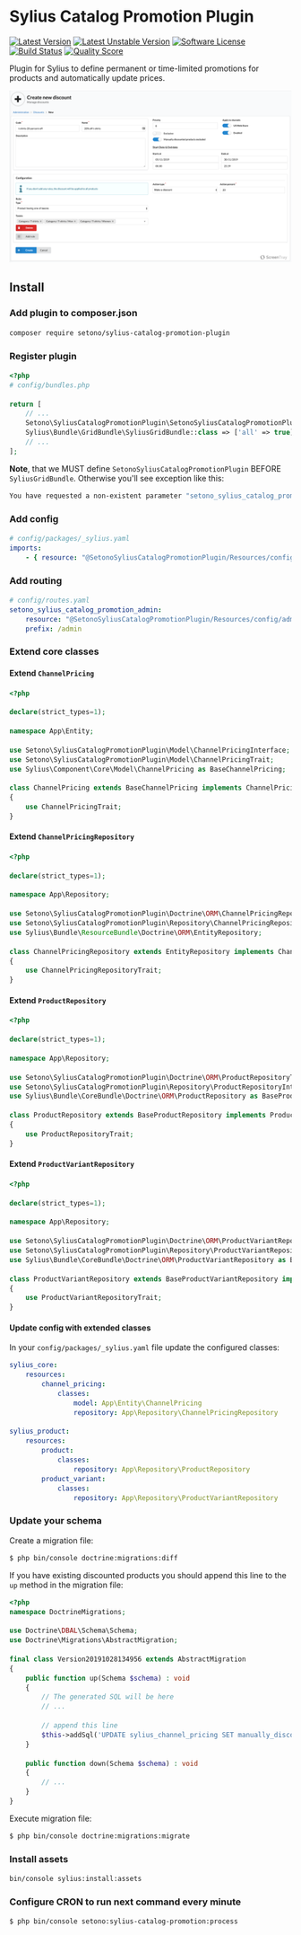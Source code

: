 # Sylius Catalog Promotion Plugin

[![Latest Version][ico-version]][link-packagist]
[![Latest Unstable Version][ico-unstable-version]][link-packagist]
[![Software License][ico-license]](LICENSE)
[![Build Status][ico-github-actions]][link-github-actions]
[![Quality Score][ico-code-quality]][link-code-quality]

Plugin for Sylius to define permanent or time-limited promotions for products and automatically update prices.

![Screenshot showing specials admin page](docs/admin-create.png)

## Install

### Add plugin to composer.json

```bash
composer require setono/sylius-catalog-promotion-plugin
```

### Register plugin

```php
<?php
# config/bundles.php

return [
    // ...
    Setono\SyliusCatalogPromotionPlugin\SetonoSyliusCatalogPromotionPlugin::class => ['all' => true],
    Sylius\Bundle\GridBundle\SyliusGridBundle::class => ['all' => true],
    // ...
];

```

**Note**, that we MUST define `SetonoSyliusCatalogPromotionPlugin` BEFORE `SyliusGridBundle`.
Otherwise you'll see exception like this:

```bash
You have requested a non-existent parameter "setono_sylius_catalog_promotion.model.promotion.class".  
```

### Add config

```yaml
# config/packages/_sylius.yaml
imports:
    - { resource: "@SetonoSyliusCatalogPromotionPlugin/Resources/config/app/config.yaml" }
```

### Add routing

```yaml
# config/routes.yaml
setono_sylius_catalog_promotion_admin:
    resource: "@SetonoSyliusCatalogPromotionPlugin/Resources/config/admin_routing.yaml"
    prefix: /admin
```

### Extend core classes
#### Extend `ChannelPricing`
```php
<?php

declare(strict_types=1);

namespace App\Entity;

use Setono\SyliusCatalogPromotionPlugin\Model\ChannelPricingInterface;
use Setono\SyliusCatalogPromotionPlugin\Model\ChannelPricingTrait;
use Sylius\Component\Core\Model\ChannelPricing as BaseChannelPricing;

class ChannelPricing extends BaseChannelPricing implements ChannelPricingInterface
{
    use ChannelPricingTrait;
}
```

#### Extend `ChannelPricingRepository`
```php
<?php

declare(strict_types=1);

namespace App\Repository;

use Setono\SyliusCatalogPromotionPlugin\Doctrine\ORM\ChannelPricingRepositoryTrait;
use Setono\SyliusCatalogPromotionPlugin\Repository\ChannelPricingRepositoryInterface;
use Sylius\Bundle\ResourceBundle\Doctrine\ORM\EntityRepository;

class ChannelPricingRepository extends EntityRepository implements ChannelPricingRepositoryInterface
{
    use ChannelPricingRepositoryTrait;
}
```

#### Extend `ProductRepository`
```php
<?php

declare(strict_types=1);

namespace App\Repository;

use Setono\SyliusCatalogPromotionPlugin\Doctrine\ORM\ProductRepositoryTrait;
use Setono\SyliusCatalogPromotionPlugin\Repository\ProductRepositoryInterface;
use Sylius\Bundle\CoreBundle\Doctrine\ORM\ProductRepository as BaseProductRepository;

class ProductRepository extends BaseProductRepository implements ProductRepositoryInterface
{
    use ProductRepositoryTrait;
}
```

#### Extend `ProductVariantRepository`
```php
<?php

declare(strict_types=1);

namespace App\Repository;

use Setono\SyliusCatalogPromotionPlugin\Doctrine\ORM\ProductVariantRepositoryTrait;
use Setono\SyliusCatalogPromotionPlugin\Repository\ProductVariantRepositoryInterface;
use Sylius\Bundle\CoreBundle\Doctrine\ORM\ProductVariantRepository as BaseProductVariantRepository;

class ProductVariantRepository extends BaseProductVariantRepository implements ProductVariantRepositoryInterface
{
    use ProductVariantRepositoryTrait;
}
```

#### Update config with extended classes
In your `config/packages/_sylius.yaml` file update the configured classes:

```yaml
sylius_core:
    resources:
        channel_pricing:
            classes:
                model: App\Entity\ChannelPricing
                repository: App\Repository\ChannelPricingRepository

sylius_product:
    resources:
        product:
            classes:
                repository: App\Repository\ProductRepository
        product_variant:
            classes:
                repository: App\Repository\ProductVariantRepository

```

### Update your schema

Create a migration file:

```bash
$ php bin/console doctrine:migrations:diff
```

If you have existing discounted products you should append this line to the `up` method in the migration file:
```php
<?php
namespace DoctrineMigrations;

use Doctrine\DBAL\Schema\Schema;
use Doctrine\Migrations\AbstractMigration;

final class Version20191028134956 extends AbstractMigration
{
    public function up(Schema $schema) : void
    {
        // The generated SQL will be here
        // ...
        
        // append this line
        $this->addSql('UPDATE sylius_channel_pricing SET manually_discounted = 1 WHERE original_price IS NOT NULL AND price != original_price');
    }

    public function down(Schema $schema) : void
    {
        // ...
    }
}
```

Execute migration file:
```bash
$ php bin/console doctrine:migrations:migrate
```

### Install assets

```bash
bin/console sylius:install:assets
```

### Configure CRON to run next command every minute

```bash
$ php bin/console setono:sylius-catalog-promotion:process
```

[ico-version]: https://poser.pugx.org/setono/sylius-catalog-promotion-plugin/v/stable
[ico-unstable-version]: https://poser.pugx.org/setono/sylius-catalog-promotion-plugin/v/unstable
[ico-license]: https://poser.pugx.org/setono/sylius-catalog-promotion-plugin/license
[ico-github-actions]: https://github.com/Setono/SyliusCatalogPromotionPlugin/workflows/build/badge.svg
[ico-code-quality]: https://img.shields.io/scrutinizer/g/Setono/SyliusCatalogPromotionPlugin.svg?style=flat-square

[link-packagist]: https://packagist.org/packages/setono/sylius-catalog-promotion-plugin
[link-github-actions]: https://github.com/Setono/SyliusCatalogPromotionPlugin/actions
[link-code-quality]: https://scrutinizer-ci.com/g/Setono/SyliusCatalogPromotionPlugin
